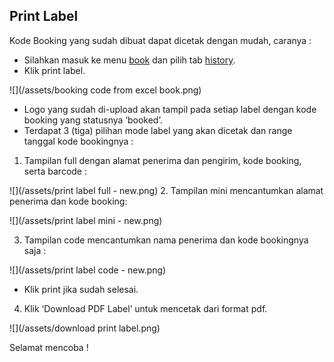## Print Label

Kode Booking yang sudah dibuat dapat dicetak dengan mudah, caranya :

* Silahkan masuk ke menu [book](https://paket.id/book) dan pilih tab [history](https://paket.id/book/history).
* Klik print label.

![](/assets/booking code from excel book.png)
* Logo yang sudah di-upload akan tampil pada setiap label dengan kode booking yang statusnya ‘booked’.
* Terdapat 3 \(tiga\) pilihan mode label yang akan dicetak dan range tanggal kode bookingnya :

1. Tampilan full dengan alamat penerima dan pengirim, kode booking, serta barcode :

![](/assets/print label full - new.png)
2. Tampilan mini mencantumkan alamat penerima dan kode booking: 

![](/assets/print label mini - new.png)

3. Tampilan code mencantumkan nama penerima dan kode bookingnya saja : 

![](/assets/print label code - new.png)

* Klik print jika sudah selesai.

4. Klik ‘Download PDF Label’ untuk mencetak dari format pdf.

![](/assets/download print label.png)

Selamat mencoba ! 

